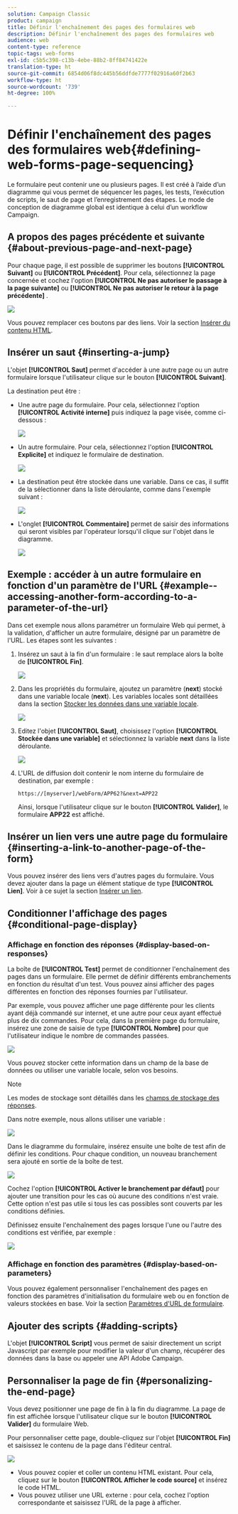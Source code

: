 ```yaml
---
solution: Campaign Classic
product: campaign
title: Définir l'enchaînement des pages des formulaires web
description: Définir l'enchaînement des pages des formulaires web
audience: web
content-type: reference
topic-tags: web-forms
exl-id: c5b5c398-c13b-4ebe-88b2-8ff84741422e
translation-type: ht
source-git-commit: 6854d06f8dc445b56ddfde7777f02916a60f2b63
workflow-type: ht
source-wordcount: '739'
ht-degree: 100%

---
```


# Définir l&#39;enchaînement des pages des formulaires web{#defining-web-forms-page-sequencing}

Le formulaire peut contenir une ou plusieurs pages. Il est créé à l’aide d’un diagramme qui vous permet de séquencer les pages, les tests, l’exécution de scripts, le saut de page et l’enregistrement des étapes. Le mode de conception de diagramme global est identique à celui d’un workflow Campaign.

## A propos des pages précédente et suivante {#about-previous-page-and-next-page}

Pour chaque page, il est possible de supprimer les boutons **[!UICONTROL Suivant]** ou **[!UICONTROL Précédent]**. Pour cela, sélectionnez la page concernée et cochez l&#39;option **[!UICONTROL Ne pas autoriser le passage à la page suivante]** ou **[!UICONTROL Ne pas autoriser le retour à la page précédente]** .

![](assets/s_ncs_admin_survey_no_next_page.png)

Vous pouvez remplacer ces boutons par des liens. Voir la section [Insérer du contenu HTML](../../web/using/static-elements-in-a-web-form.md#inserting-html-content).

## Insérer un saut {#inserting-a-jump}

L&#39;objet **[!UICONTROL Saut]** permet d&#39;accéder à une autre page ou un autre formulaire lorsque l&#39;utilisateur clique sur le bouton **[!UICONTROL Suivant]**.

La destination peut être :

* Une autre page du formulaire. Pour cela, sélectionnez l&#39;option **[!UICONTROL Activité interne]** puis indiquez la page visée, comme ci-dessous :

   ![](assets/s_ncs_admin_jump_param1.png)

* Un autre formulaire. Pour cela, sélectionnez l&#39;option **[!UICONTROL Explicite]** et indiquez le formulaire de destination.

   ![](assets/s_ncs_admin_jump_param2.png)

* La destination peut être stockée dans une variable. Dans ce cas, il suffit de la sélectionner dans la liste déroulante, comme dans l&#39;exemple suivant :

   ![](assets/s_ncs_admin_jump_param3.png)

* L&#39;onglet **[!UICONTROL Commentaire]** permet de saisir des informations qui seront visibles par l&#39;opérateur lorsqu&#39;il clique sur l&#39;objet dans le diagramme.

   ![](assets/s_ncs_admin_survey_jump_comment.png)

## Exemple : accéder à un autre formulaire en fonction d&#39;un paramètre de l&#39;URL {#example--accessing-another-form-according-to-a-parameter-of-the-url}

Dans cet exemple nous allons paramétrer un formulaire Web qui permet, à la validation, d&#39;afficher un autre formulaire, désigné par un paramètre de l&#39;URL. Les étapes sont les suivantes :

1. Insérez un saut à la fin d&#39;un formulaire : le saut remplace alors la boîte de **[!UICONTROL Fin]**.

   ![](assets/s_ncs_admin_survey_jump_sample1.png)

1. Dans les propriétés du formulaire, ajoutez un paramètre (**next**) stocké dans une variable locale (**next**). Les variables locales sont détaillées dans la section [Stocker les données dans une variable locale](../../web/using/web-forms-answers.md#storing-data-in-a-local-variable).

   ![](assets/s_ncs_admin_survey_jump_sample2.png)

1. Editez l&#39;objet **[!UICONTROL Saut]**, choisissez l&#39;option **[!UICONTROL Stockée dans une variable]** et sélectionnez la variable **next** dans la liste déroulante.

   ![](assets/s_ncs_admin_survey_jump_sample3.png)

1. L&#39;URL de diffusion doit contenir le nom interne du formulaire de destination, par exemple :

   ```
   https://[myserver]/webForm/APP62?&next=APP22
   ```

   Ainsi, lorsque l&#39;utilisateur clique sur le bouton **[!UICONTROL Valider]**, le formulaire **APP22** est affiché.

## Insérer un lien vers une autre page du formulaire {#inserting-a-link-to-another-page-of-the-form}

Vous pouvez insérer des liens vers d&#39;autres pages du formulaire. Vous devez ajouter dans la page un élément statique de type **[!UICONTROL Lien]**. Voir à ce sujet la section [Insérer un lien](../../web/using/static-elements-in-a-web-form.md#inserting-a-link).

## Conditionner l&#39;affichage des pages {#conditional-page-display}

### Affichage en fonction des réponses {#display-based-on-responses}

La boîte de **[!UICONTROL Test]** permet de conditionner l&#39;enchaînement des pages dans un formulaire. Elle permet de définir différents embranchements en fonction du résultat d&#39;un test. Vous pouvez ainsi afficher des pages différentes en fonction des réponses fournies par l&#39;utilisateur.

Par exemple, vous pouvez afficher une page différente pour les clients ayant déjà commandé sur internet, et une autre pour ceux ayant effectué plus de dix commandes. Pour cela, dans la première page du formulaire, insérez une zone de saisie de type **[!UICONTROL Nombre]** pour que l&#39;utilisateur indique le nombre de commandes passées.

![](assets/s_ncs_admin_survey_test_ex0.png)

Vous pouvez stocker cette information dans un champ de la base de données ou utiliser une variable locale, selon vos besoins.

>[!NOTE]
>
>Les modes de stockage sont détaillés dans les [champs de stockage des réponses](../../web/using/web-forms-answers.md#response-storage-fields).

Dans notre exemple, nous allons utiliser une variable :

![](assets/s_ncs_admin_survey_test_ex1.png)

Dans le diagramme du formulaire, insérez ensuite une boîte de test afin de définir les conditions. Pour chaque condition, un nouveau branchement sera ajouté en sortie de la boîte de test.

![](assets/s_ncs_admin_survey_test_ex2.png)

Cochez l&#39;option **[!UICONTROL Activer le branchement par défaut]** pour ajouter une transition pour les cas où aucune des conditions n&#39;est vraie. Cette option n&#39;est pas utile si tous les cas possibles sont couverts par les conditions définies.

Définissez ensuite l&#39;enchaînement des pages lorsque l&#39;une ou l&#39;autre des conditions est vérifiée, par exemple :

![](assets/s_ncs_admin_survey_test_ex3.png)

### Affichage en fonction des paramètres {#display-based-on-parameters}

Vous pouvez également personnaliser l&#39;enchaînement des pages en fonction des paramètres d&#39;initialisation du formulaire web ou en fonction de valeurs stockées en base. Voir la section [Paramètres d&#39;URL de formulaire](../../web/using/defining-web-forms-properties.md#form-url-parameters).

## Ajouter des scripts {#adding-scripts}

L&#39;objet **[!UICONTROL Script]** vous permet de saisir directement un script Javascript par exemple pour modifier la valeur d&#39;un champ, récupérer des données dans la base ou appeler une API Adobe Campaign.

## Personnaliser la page de fin {#personalizing-the-end-page}

Vous devez positionner une page de fin à la fin du diagramme. La page de fin est affichée lorsque l&#39;utilisateur clique sur le bouton **[!UICONTROL Valider]** du formulaire Web.

Pour personnaliser cette page, double-cliquez sur l&#39;objet **[!UICONTROL Fin]** et saisissez le contenu de la page dans l&#39;éditeur central.

![](assets/s_ncs_admin_survey_end_page_edit.png)

* Vous pouvez copier et coller un contenu HTML existant. Pour cela, cliquez sur le bouton **[!UICONTROL Afficher le code source]** et insérez le code HTML.
* Vous pouvez utiliser une URL externe : pour cela, cochez l&#39;option correspondante et saisissez l&#39;URL de la page à afficher.
